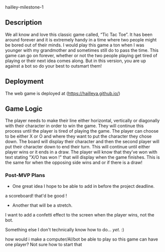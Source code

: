 hailley-milestone-1

## Description

We all know and love this classic game called, “Tic Tac Toe”. It has been around forever and it is extremely handy in a time where two people might be bored out of their minds. I would play this game a ton when I was younger with my grandmother and sometimes still do to pass the time. This game can go on forever, whether or not the two people playing get tired of playing or their next idea comes along. But in this version, you are up against a bot so do your best to outsmart them!


## Deployment

The web game is deployed at (https://hailleya.github.io/)


## Game Logic
The player needs to make their line either horizontal, vertically or diagonally with their character in order to win the game. They will continue this process until the player is tired of playing the game. The player can choose to be either X or O and where they want to put the character they chose down. The board will display their character and then the second player will put their character down to end their turn. This will continue until either player wins or it ends in a draw. The player will know that they’ve won with text stating "X/O has won !" that will display when the game finishes. This is the same for when the opposing side wins and or if there is a draw!


### Post-MVP Plans


- One great idea I hope to be able to add in before the project deadline.

a scoreboard! that'd be good ! 

- Another that will be a stretch.

I want to add a confetti effect to the screen when the player wins, not the bot. 

 Something else I don't technically know how to do... *yet*. :)

how would i make a computer/AI/bot be able to play so this game can have one player? Not sure how to start that
